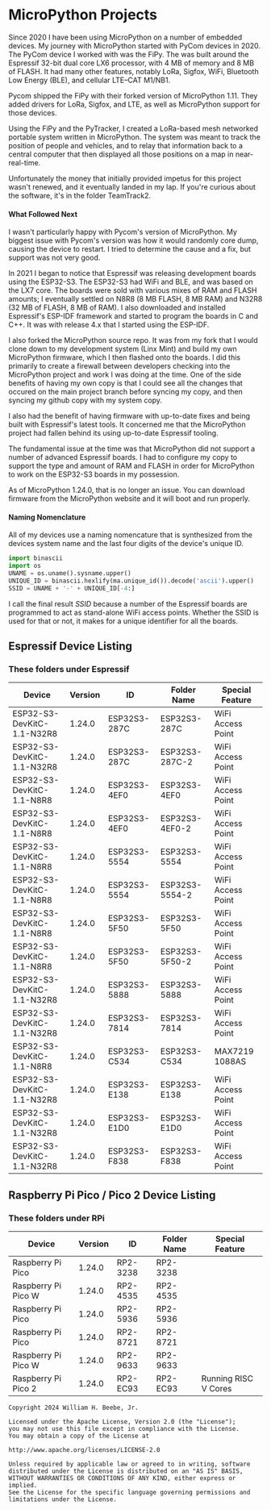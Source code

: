 # MicroPython Projects

Since 2020 I have been using MicroPython on a number of embedded devices. My
journey with MicroPython started with PyCom devices in 2020. The PyCom device
I worked with was the FiPy. The was built around the Espressif 32-bit dual core
LX6 processor, with 4 MB of memory and 8 MB of FLASH. It had many other features,
notably LoRa, Sigfox, WiFi, Bluetooth Low Energy (BLE), and cellular LTE–CAT M1/NB1.

Pycom shipped the FiPy with their forked version of MicroPython 1.11. They added
drivers for LoRa, Sigfox, and LTE, as well as MicroPython support for those
devices.

Using the FiPy and the PyTracker, I created a LoRa-based mesh networked portable
system written in MicroPython. The system was meant to track the position of 
people and vehicles, and to relay that information back to a central computer 
that then displayed all those positions on a map in near-real-time. 

Unfortunately the money that initially provided impetus for this project wasn't 
renewed, and it eventually landed in my lap. If you're curious about the 
software, it's in the folder TeamTrack2.

#### What Followed Next

I wasn't particularly happy with Pycom's version of MicroPython. My biggest
issue with Pycom's version was how it would randomly core dump, causing the device
to restart. I tried to determine the cause and a fix, but support was not very
good.

In 2021 I began to notice that Espressif was releasing development boards using
the ESP32-S3. The ESP32-S3 had WiFi and BLE, and was based on the LX7 core. The
boards were sold with various mixes of RAM and FLASH amounts; I eventually settled
on N8R8 (8 MB FLASH, 8 MB RAM) and N32R8 (32 MB of FLASH, 8 MB of RAM). I also
downloaded and installed Espressif's ESP-IDF framework and started to program
the boards in C and C++. It was with release 4.x that I started using the ESP-IDF.

I also forked the MicroPython source repo. It was from my fork that I would clone
down to my development system (Linx Mint) and build my own MicroPython firmware,
which I then flashed onto the boards. I did this primarily to create a firewall
between developers checking into the MicroPython project and work I was doing
at the time. One of the side benefits of having my own copy is that I could
see all the changes that occured on the main project branch before syncing my
copy, and then syncing my github copy with my system copy.

I also had the benefit of having firmware with up-to-date fixes and being built
with Espressif's latest tools. It concerned me that the MicroPython project had
fallen behind its using up-to-date Espressif tooling.

The fundamental issue at the time was that MicroPython did not support a number
of advanced Espressif boards. I had to configure my copy to support the type
and amount of RAM and FLASH in order for MicroPython to work on the ESP32-S3
boards in my possession.

As of MicroPython 1.24.0, that is no longer an issue. You can download firmware
from the MicroPython website and it will boot and run properly.

#### Naming Nomenclature

All of my devices use a naming nomencature that is synthesized from the devices
system name and the last four digits of the device's unique ID.
```python
import binascii
import os
UNAME = os.uname().sysname.upper()
UNIQUE_ID = binascii.hexlify(ma.unique_id()).decode('ascii').upper()
SSID = UNAME + '-' + UNIQUE_ID[-4:]
```
I call the final result _SSID_ because a number of the Espressif boards are
programmed to act as stand-alone WiFi access points. Whether the SSID is used
for that or not, it makes for a unique identifier for all the boards. 

## Espressif Device Listing

### These folders under Espressif

| Device                   | Version | ID           | Folder Name   | Special Feature |
|--------------------------|---------|--------------|---------------|-----------------|
|ESP32-S3-DevKitC-1.1-N32R8| 1.24.0  | ESP32S3-287C | ESP32S3-287C  | WiFi Access Point|
|ESP32-S3-DevKitC-1.1-N32R8| 1.24.0  | ESP32S3-287C | ESP32S3-287C-2| WiFi Access Point|
|ESP32-S3-DevKitC-1.1-N8R8 | 1.24.0  | ESP32S3-4EF0 | ESP32S3-4EF0  | WiFi Access Point|
|ESP32-S3-DevKitC-1.1-N8R8 | 1.24.0  | ESP32S3-4EF0 | ESP32S3-4EF0-2| WiFi Access Point|
|ESP32-S3-DevKitC-1.1-N8R8 | 1.24.0  | ESP32S3-5554 | ESP32S3-5554  | WiFi Access Point|
|ESP32-S3-DevKitC-1.1-N8R8 | 1.24.0  | ESP32S3-5554 | ESP32S3-5554-2| WiFi Access Point|
|ESP32-S3-DevKitC-1.1-N8R8 | 1.24.0  | ESP32S3-5F50 | ESP32S3-5F50  | WiFi Access Point|
|ESP32-S3-DevKitC-1.1-N8R8 | 1.24.0  | ESP32S3-5F50 | ESP32S3-5F50-2| WiFi Access Point|
|ESP32-S3-DevKitC-1.1-N32R8| 1.24.0  | ESP32S3-5888 | ESP32S3-5888  | WiFi Access Point|
|ESP32-S3-DevKitC-1.1-N32R8| 1.24.0  | ESP32S3-7814 | ESP32S3-7814  | WiFi Access Point|
|ESP32-S3-DevKitC-1.1-N8R8 | 1.24.0  | ESP32S3-C534 | ESP32S3-C534  | MAX7219 1088AS |
|ESP32-S3-DevKitC-1.1-N32R8| 1.24.0  | ESP32S3-E138 | ESP32S3-E138  | WiFi Access Point|
|ESP32-S3-DevKitC-1.1-N32R8| 1.24.0  | ESP32S3-E1D0 | ESP32S3-E1D0  | WiFi Access Point|
|ESP32-S3-DevKitC-1.1-N32R8| 1.24.0  | ESP32S3-F838 | ESP32S3-F838  | WiFi Access Point|

## Raspberry Pi Pico / Pico 2 Device Listing



### These folders under RPi

| Device                   | Version | ID       | Folder Name | Special Feature |
|--------------------------|---------|----------|-------------|-----------------|
| Raspberry Pi Pico        | 1.24.0  | RP2-3238 | RP2-3238    | |
| Raspberry Pi Pico W      | 1.24.0  | RP2-4535 | RP2-4535    | |
| Raspberry Pi Pico        | 1.24.0  | RP2-5936 | RP2-5936    | |
| Raspberry Pi Pico        | 1.24.0  | RP2-8721 | RP2-8721    | |
| Raspberry Pi Pico W      | 1.24.0  | RP2-9633 | RP2-9633    | |
| Raspberry Pi Pico 2      | 1.24.0  | RP2-EC93 | RP2-EC93    | Running RISC V Cores |

    Copyright 2024 William H. Beebe, Jr.

    Licensed under the Apache License, Version 2.0 (the "License");
    you may not use this file except in compliance with the License.
    You may obtain a copy of the License at

    http://www.apache.org/licenses/LICENSE-2.0

    Unless required by applicable law or agreed to in writing, software
    distributed under the License is distributed on an "AS IS" BASIS,
    WITHOUT WARRANTIES OR CONDITIONS OF ANY KIND, either express or implied.
    See the License for the specific language governing permissions and
    limitations under the License.